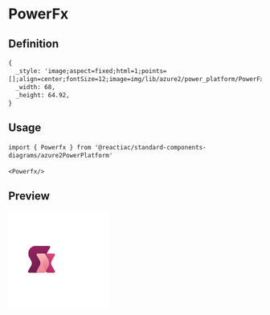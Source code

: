 # PowerFx

## Definition

```
{
  _style: 'image;aspect=fixed;html=1;points=[];align=center;fontSize=12;image=img/lib/azure2/power_platform/PowerFx.svg;strokeColor=none;',
  _width: 68,
  _height: 64.92,
}
```

## Usage

```
import { Powerfx } from '@reactiac/standard-components-diagrams/azure2PowerPlatform'

<Powerfx/>
```

## Preview

<img src="./powerfx.png" width="200"/>
